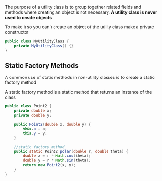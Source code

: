 The purpose of a utility class is to group together related fields and methods where creating an object is not necessary. **A utility class is never used to create objects**

To make it so you can't create an object of the utility class make a private constructor

```java
public class MyUtilityClass {
	private MyUtilityClass() {}
}
```

## Static Factory Methods
A common use of static methods in non-utility classes is to create a static factory method

A static factory method is a static method that returns an instance of the class

```java
public class Point2 {
	private double x;
	private double y;

	public Point2(double x, double y) {
		this.x = x;
		this.y = y;
	}

	//static factory method
	public static Point2 polar(double r, double theta) {
		double x = r * Math.cos(theta);  
		double y = r * Math.sin(theta);  
		return new Point2(x, y);
	}
}
```